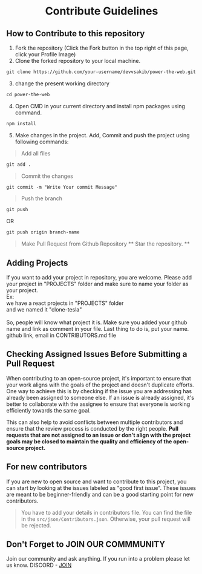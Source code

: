 # <p align="center">Contribute Guidelines</p>

## How to Contribute to this repository
1. Fork the repository (Click the Fork button in the top right of this page,
   click your Profile Image)
2. Clone the forked repository to your local machine.

```markdown
git clone https://github.com/your-username/devvsakib/power-the-web.git
```

3. change the present working directory

```markdown
cd power-the-web
```
4. Open CMD in your current directory and install npm packages using command.
```markdown
npm install
```

5. Make changes in the project. Add, Commit and push the project using following commands:

> Add all files 
```markdown
git add . 
```
> Commit the changes
```markdown
git commit -m "Write Your commit Message" 
```
> Push the branch
```markdown
git push 
```
OR
```markdown
git push origin branch-name
```
> Make Pull Request from Github Repository
** Star the repository. **

## Adding Projects
If you want to add your project in repository, you are welcome. Please add your project in "PROJECTS" folder and make sure to name your folder as your project.
<br>
Ex:
<br>
we have a react projects in "PROJECTS" folder
<br>
and we named it "clone-tesla"
<br><br>
So, people will know what project it is. Make sure you added your github name and link as comment in your file. Last thing to do is, put your name. github link, email in CONTRIBUTORS.md file

## Checking Assigned Issues Before Submitting a Pull Request
When contributing to an open-source project, it's important to ensure that your work aligns with the goals of the project and doesn't duplicate efforts. One way to achieve this is by checking if the issue you are addressing has already been assigned to someone else. If an issue is already assigned, it's better to collaborate with the assignee to ensure that everyone is working efficiently towards the same goal.

This can also help to avoid conflicts between multiple contributors and ensure that the review process is conducted by the right people. 
**Pull requests that are not assigned to an issue or don't align with the project goals may be closed to maintain the quality and efficiency of the open-source project.**

## For new contributors
If you are new to open source and want to contribute to this project, you can start by looking at the issues labeled as "good first issue". These issues are meant to be beginner-friendly and can be a good starting point for new contributors.
> You have to add your details in contributors file. You can find the file in the `src/json/Contributors.json`. Otherwise, your pull request will be rejected.

## Don't Forget to JOIN OUR COMMMUNITY
Join our community and ask anything. If you run into a problem please let us know.
DISCORD - [JOIN](https://discord.gg/6XRTeHRxWV)